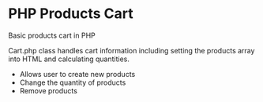 # PHP Products Cart
 Basic products cart in PHP

Cart.php class handles cart information including setting the 
products array into HTML and calculating quantities.

- Allows user to create new products
- Change the quantity of products
- Remove products 
